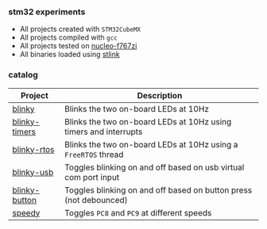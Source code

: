 ### stm32 experiments

- All projects created with `STM32CubeMX`
- All projects compiled with `gcc`
- All projects tested on [nucleo-f767zi](http://www.st.com/en/evaluation-tools/nucleo-f767zi.html)
- All binaries loaded using [stlink](https://github.com/texane/stlink)

### catalog

| Project  | Description |
| ------------- | ------------- |
| [blinky](nucleo-f767zi/blinky)         | Blinks the two on-board LEDs at 10Hz  |
| [blinky-timers](nucleo-f767zi/blinky-timers)  | Blinks the two on-board LEDs at 10Hz using timers and interrupts |
| [blinky-rtos](nucleo-f767zi/blinky-rtos)  | Blinks the two on-board LEDs at 10Hz using a `FreeRTOS` thread |
| [blinky-usb](nucleo-f767zi/blinky-usb)  | Toggles blinking on and off based on usb virtual com port input |
| [blinky-button](nucleo-f767zi/blinky-button)  | Toggles blinking on and off based on button press (not debounced) |
| [speedy](nucleo-f767zi/speedy)         | Toggles `PC8` and `PC9` at different speeds  |

